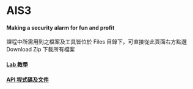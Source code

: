 # AIS3
#### Making a security alarm for fun and profit

課程中所需用到之檔案及工具皆位於 Files 目錄下，可直接從此頁面右方點選 Download Zip 下載所有檔案
#### [Lab 教學](https://github.com/mcsworld/AIS3/blob/master/Lab/README.md)
#### [API 程式碼及文件](https://github.com/mcsworld/AIS3/blob/master/API)
